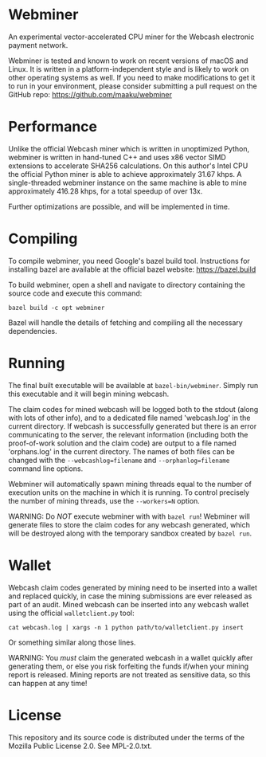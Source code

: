 # Webminer

An experimental vector-accelerated CPU miner for the Webcash electronic payment network.

Webminer is tested and known to work on recent versions of macOS and Linux.  It is written in a platform-independent style and is likely to work on other operating systems as well.  If you need to make modifications to get it to run in your environment, please consider submitting a pull request on the GitHub repo: https://github.com/maaku/webminer

# Performance

Unlike the official Webcash miner which is written in unoptimized Python, webminer is written in hand-tuned C++ and uses x86 vector SIMD extensions to accelerate SHA256 calculations.  On this author's Intel CPU the official Python miner is able to achieve approximately 31.67 khps.  A single-threaded webminer instance on the same machine is able to mine approximately 416.28 khps, for a total speedup of over 13x.

Further optimizations are possible, and will be implemented in time.

# Compiling

To compile webminer, you need Google's bazel build tool.  Instructions for installing bazel are available at the official bazel website: https://bazel.build

To build webminer, open a shell and navigate to directory containing the source code and execute this command:

```
bazel build -c opt webminer
```

Bazel will handle the details of fetching and compiling all the necessary dependencies.

# Running

The final built executable will be available at `bazel-bin/webminer`.  Simply run this executable and it will begin mining webcash.

The claim codes for mined webcash will be logged both to the stdout (along with lots of other info), and to a dedicated file named 'webcash.log' in the current directory.  If webcash is successfully generated but there is an error communicating to the server, the relevant information (including both the proof-of-work solution and the claim code) are output to a file named 'orphans.log' in the current directory.  The names of both files can be changed with the `--webcashlog=filename` and `--orphanlog=filename` command line options.

Webminer will automatically spawn mining threads equal to the number of execution units on the machine in which it is running.  To control precisely the number of mining threads, use the `--workers=N` option.

WARNING: Do *NOT* execute webminer with with `bazel run`!  Webminer will generate files to store the claim codes for any webcash generated, which will be destroyed along with the temporary sandbox created by `bazel run`.

# Wallet

Webcash claim codes generated by mining need to be inserted into a wallet and replaced quickly, in case the mining submissions are ever released as part of an audit.  Mined webcash can be inserted into any webcash wallet using the official `walletclient.py` tool:

```
cat webcash.log | xargs -n 1 python path/to/walletclient.py insert
```

Or something similar along those lines.

WARNING: You *must* claim the generated webcash in a wallet quickly after generating them, or else you risk forfeiting the funds if/when your mining report is released.  Mining reports are not treated as sensitive data, so this can happen at any time!

# License

This repository and its source code is distributed under the terms of the Mozilla Public License 2.0.  See MPL-2.0.txt.
